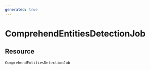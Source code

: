 ```yaml
---
generated: true
---
```


# ComprehendEntitiesDetectionJob


## Resource

```text
ComprehendEntitiesDetectionJob
```



